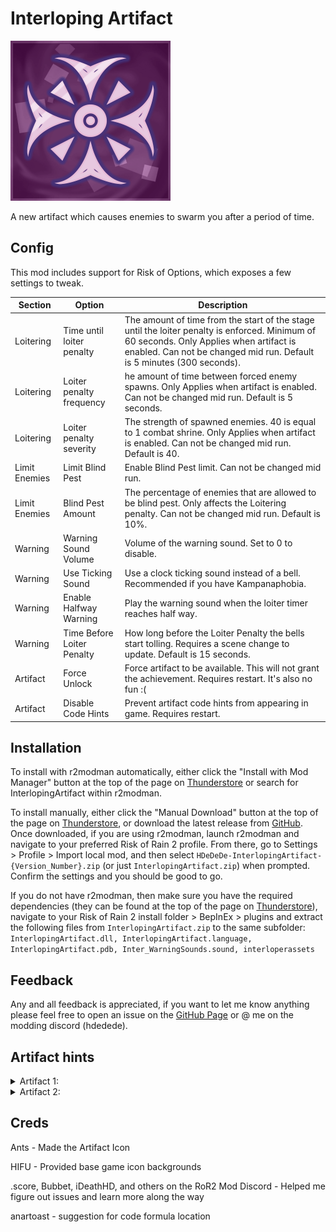 # Interloping Artifact
![Artifact](https://github.com/HDeDeDe/InterlopingArtifact/blob/main/Resources/icon.png?raw=true)

A new artifact which causes enemies to swarm you after a period of time.

## Config
This mod includes support for Risk of Options, which exposes a few settings to tweak.

| Section       | Option                     | Description                                                                                                                                                                                                        |
|---------------|----------------------------|--------------------------------------------------------------------------------------------------------------------------------------------------------------------------------------------------------------------|
| Loitering     | Time until loiter penalty  | The amount of time from the start of the stage until the loiter penalty is enforced. Minimum of 60 seconds. Only Applies when artifact is enabled. Can not be changed mid run. Default is 5 minutes (300 seconds). |
| Loitering     | Loiter penalty frequency   | he amount of time between forced enemy spawns. Only Applies when artifact is enabled. Can not be changed mid run. Default is 5 seconds.                                                                            |
| Loitering     | Loiter penalty severity    | The strength of spawned enemies. 40 is equal to 1 combat shrine. Only Applies when artifact is enabled. Can not be changed mid run. Default is 40.                                                                 |
| Limit Enemies | Limit Blind Pest           | Enable Blind Pest limit. Can not be changed mid run.                                                                                                                                                               |
| Limit Enemies | Blind Pest Amount          | The percentage of enemies that are allowed to be blind pest. Only affects the Loitering penalty. Can not be changed mid run. Default is 10%.                                                                       |
| Warning       | Warning Sound Volume       | Volume of the warning sound. Set to 0 to disable.                                                                                                                                                                  |
| Warning       | Use Ticking Sound          | Use a clock ticking sound instead of a bell. Recommended if you have Kampanaphobia.                                                                                                                                |
| Warning       | Enable Halfway Warning     | Play the warning sound when the loiter timer reaches half way.                                                                                                                                                     |
| Warning       | Time Before Loiter Penalty | How long before the Loiter Penalty the bells start tolling. Requires a scene change to update. Default is 15 seconds.                                                                                              |
| Artifact      | Force Unlock               | Force artifact to be available. This will not grant the achievement. Requires restart. It's also no fun :(                                                                                                         |
| Artifact      | Disable Code Hints         | Prevent artifact code hints from appearing in game. Requires restart.                                                                                                                                              |

## Installation
To install with r2modman automatically, either click the "Install with Mod Manager" button at the top of the page on [Thunderstore](https://thunderstore.io/package/HDeDeDe/InterlopingArtifact/) or search for InterlopingArtifact within r2modman.

To install manually, either click the "Manual Download" button at the top of the page on [Thunderstore](https://thunderstore.io/package/HDeDeDe/InterlopingArtifact/), or download the latest release from [GitHub](https://github.com/HDeDeDe/InterlopingArtifact/releases). Once downloaded, if you are using r2modman, launch r2modman and navigate to your preferred Risk of Rain 2 profile. From there, go to Settings > Profile > Import local mod, and then select `HDeDeDe-InterlopingArtifact-{Version_Number}.zip` (or just `InterlopingArtifact.zip`) when prompted. Confirm the settings and you should be good to go.

If you do not have r2modman, then make sure you have the required dependencies (they can be found at the top of the page on [Thunderstore](https://thunderstore.io/package/HDeDeDe/InterlopingArtifact/)), navigate to your Risk of Rain 2 install folder > BepInEx > plugins and extract the following files from `InterlopingArtifact.zip` to the same subfolder: `InterlopingArtifact.dll, InterlopingArtifact.language, InterlopingArtifact.pdb, Inter_WarningSounds.sound, interloperassets`

## Feedback
Any and all feedback is appreciated, if you want to let me know anything please feel free to open an issue on the [GitHub Page](https://github.com/HDeDeDe/InterlopingArtifact) or @ me on the modding discord (hdedede).

## Artifact hints
<details>
<summary>Artifact 1:</summary>
<details>
<summary>Hint 1</summary>
&nbsp;&nbsp;&nbsp;&nbsp;The stars told us the way.
</details>
<details>
<summary>Hint 2</summary>
&nbsp;&nbsp;&nbsp;&nbsp;Before the fall of humanity.
</details>
<details>
<summary>Hint 3</summary>
&nbsp;&nbsp;&nbsp;&nbsp;We could not back away from our fate.
</details>
</details>

<details>
<summary>Artifact 2:</summary>
<details>
<summary>Hint 1</summary>
&nbsp;&nbsp;&nbsp;&nbsp;We reached for the sky.
</details>
<details>
<summary>Hint 2</summary>
&nbsp;&nbsp;&nbsp;&nbsp;The roots followed in pursuit.
</details>
<details>
<summary>Hint 3</summary>
&nbsp;&nbsp;&nbsp;&nbsp;The tree of mycelium led us astray.
</details>
</details>

## Creds

Ants - Made the Artifact Icon

HIFU - Provided base game icon backgrounds

.score, Bubbet, iDeathHD, and others on the RoR2 Mod Discord - Helped me figure out issues and learn more along the way

anartoast - suggestion for code formula location